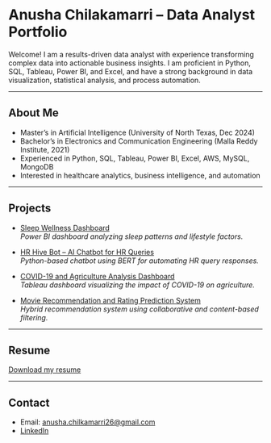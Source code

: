 # Anusha Chilakamarri – Data Analyst Portfolio

Welcome! I am a results-driven data analyst with experience transforming complex data into actionable business insights. I am proficient in Python, SQL, Tableau, Power BI, and Excel, and have a strong background in data visualization, statistical analysis, and process automation.

---

## About Me

- Master’s in Artificial Intelligence (University of North Texas, Dec 2024)
- Bachelor’s in Electronics and Communication Engineering (Malla Reddy Institute, 2021)
- Experienced in Python, SQL, Tableau, Power BI, Excel, AWS, MySQL, MongoDB
- Interested in healthcare analytics, business intelligence, and automation

---

## Projects

- [Sleep Wellness Dashboard](projects/sleep-wellness-dashboard.md)  
  *Power BI dashboard analyzing sleep patterns and lifestyle factors.*

- [HR Hive Bot – AI Chatbot for HR Queries](projects/hr-hive-bot.md)  
  *Python-based chatbot using BERT for automating HR query responses.*

- [COVID-19 and Agriculture Analysis Dashboard](projects/covid-agriculture-dashboard.md)  
  *Tableau dashboard visualizing the impact of COVID-19 on agriculture.*

- [Movie Recommendation and Rating Prediction System](projects/movie-recommendation.md)  
  *Hybrid recommendation system using collaborative and content-based filtering.*

---

## Resume

[Download my resume](resume.pdf)

---

## Contact

- Email: anusha.chilkamarri26@gmail.com
- [LinkedIn](https://www.linkedin.com/in/your-linkedin-profile)
